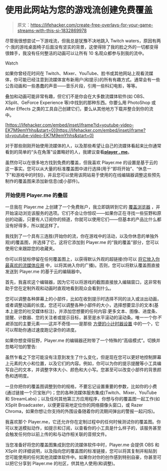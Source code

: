 # 使用此网站为您的游戏流创建免费覆盖

> 原文：<https://lifehacker.com/create-free-overlays-for-your-game-streams-with-this-si-1832869978>

尽管我很想尝试一下游戏流，但我总是犹豫不决地跳入 Twitch waters，原因有两个:我的游戏桌面椅子后面没有坚实的背景，这使得除了我的脸之外的一切都变得很棘手，我没有任何整洁的动画可以让所有 10 名观众都参与到我的流中。

Watch

如果你曾经花时间在 Twitch、Mixer、YouTube、脸书或其他网站上观看流媒体，你可能已经注意到流媒体宣布新用户(和提示)的所有有趣方式。通常会有一些公告动画和一些愚蠢的声音——音乐片段，引用一些科幻电影，等等。

叠加和动画可能非常有趣，但它们不是你会在大多数流媒体软件(如 OBS、XSplit、GeForce Experience 等)中找到的那种东西。你要么用 PhotoShop 或 After Effects 之类的工具自己创建它们，要么从其他地方下载并整合到你的流中。

 [https://lifehacker.com/embed/inset/iframe?id=youtube-video-EK7M9emYhhs&start=0](https://lifehacker.com/embed/inset/iframe?id=youtube-video-EK7M9emYhhs&start=0) 

对于那些刚刚开始使用流媒体的人，以及那些希望让自己的流媒体看起来比你通常看到的简单的“头在角落”设置略好的人，我建议查看[**player . me**](https://player.me/)。

虽然你可以在很多地方找到免费的覆盖，但我喜欢 Player.me 的设置是基于云的这一事实。您可以从大量的标准覆盖图中进行选择(用于“即将开始”、“休息一下”和游戏中的时刻)，并且您可以使用该网站易于使用的在线编辑器调整这些预先制作的覆盖图来添加新信息(或小部件)。

### 开始使用 Player.me 的叠层

一旦我在 Player.me 上创建了一个免费账户，我立即跳转到它的 [覆盖浏览器](https://player.me/browse/overlays) ，并开始滚动浏览该服务的选项。它们不会让你惊叹——如果你正在寻找一些狂野和原创的动画，只要有人订阅你的频道，你就可以使用它们——但基本的产品比什么都没有好得多，所以就这样了。

我找到了一个具有三连胜(开始你的流，你在游戏中的活动，以及你休息的单独外观)的覆盖图，并选择了它。这将它添加到 Player.me 的“我的覆盖”部分，您可以使用它来跟踪您的收藏夹。

你可以将鼠标停留在任何覆盖图上，以获得默认外观的超链接(你可以 [将它放入你最喜欢的流媒体应用](https://helpdesk.player.me/en/article/how-do-i-add-my-overlays-to-obs-studio-prv5j3/) 中，以将其纳入你的广播)。否则，您可以将默认覆盖图直接发送到 Player.me 的基于云的编辑器中。

首先，我喜欢这个编辑器，因为它可以将游戏的截图直接放入编辑窗口，这非常有助于您在定制外观和动画时直观地看到观众会看到什么。

您可以调整各种屏幕上的小部件，比如在收到提示时选择不同的淡入或淡出动画，或者调整动画的长度。您还可以调整各种小部件的大小，选择想要显示的文本(基本上是您的社交媒体标注)，并添加您想要的任何内容:更多文本、图像、进度条、提醒、计数器、您的关注者或提示目标，甚至是水平滚动的滚动条。唯一一个你*不能*添加的主要元素——这并不奇怪——是那些 [方便的小计时器设置](http://livesplit.org/) 中的一个，它可以帮助你通过速度跑记录你的进度。

如果你想变得狂野，Player.me 的编辑器还附带了一个特殊的“高级模式”。切换并忽略可怕的警告:

虽然乍看之下您可能没有注意到发生了什么变化，但是现在您可以更好地控制屏幕上元素的大小和位置，以及它们的内容。例如，你可以为你的提示提醒等小工具编写自己的文本，并调整字体大小、颜色和大小写。您甚至可以改变小部件的背景颜色和透明度。

一旦你把你的覆盖图调整到你的规格，不要忘记设置重要的参数，比如你的小费(通过链接一个贝宝账户)；您的各种流媒体服务集成(Twitch、Mixer、YouTube 和 StreamLabs)；以及任何其他第三方应用程序，你想与你的覆盖图一起工作(如 XSplit Broadcaster，以便更容易地定位你的网络摄像头窗口，或 Razer Chroma，如果你想让你支持的外围设备随着你的流期间弹出的警报一起闪烁)。

我喜欢那个 Player.me，它还允许你在定制过程中的任何时候测试你的覆盖图。你可以发送模拟动作，如提示和订阅，以查看你的小工具是什么样子的，该服务甚至会触发任何你以前上传的和与动作相关联的音频文件。

当您准备好将您的覆盖图集成到您的流媒体软件中时，Player.me 会提供 OBS 和 XSplit 的详细说明，以及指向您的覆盖图的标准链接，您可以将其复制并粘贴到您可能使用的任何其他流媒体软件中。如果你对你的创作感到特别自豪，你甚至可以把它分享到 Player.me 的社区，供其他人使用(和调整)。